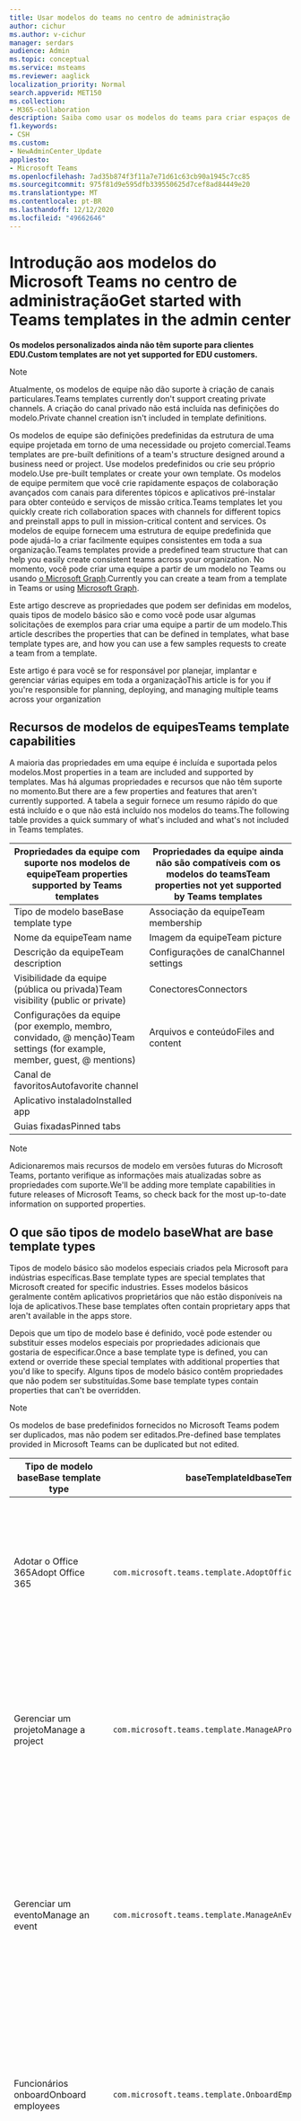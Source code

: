 ```yaml
---
title: Usar modelos do teams no centro de administração
author: cichur
ms.author: v-cichur
manager: serdars
audience: Admin
ms.topic: conceptual
ms.service: msteams
ms.reviewer: aaglick
localization_priority: Normal
search.appverid: MET150
ms.collection:
- M365-collaboration
description: Saiba como usar os modelos do teams para criar espaços de colaboração com canais para tópicos diferentes usando modelos pré-instalados.
f1.keywords:
- CSH
ms.custom:
- NewAdminCenter_Update
appliesto:
- Microsoft Teams
ms.openlocfilehash: 7ad35b874f3f11a7e71d61c63cb90a1945c7cc85
ms.sourcegitcommit: 975f81d9e595dfb339550625d7cef8ad84449e20
ms.translationtype: MT
ms.contentlocale: pt-BR
ms.lasthandoff: 12/12/2020
ms.locfileid: "49662646"
---
```

# <a name="get-started-with-teams-templates-in-the-admin-center"></a><span data-ttu-id="ec9e9-103">Introdução aos modelos do Microsoft Teams no centro de administração</span><span class="sxs-lookup"><span data-stu-id="ec9e9-103">Get started with Teams templates in the admin center</span></span>

<span data-ttu-id="ec9e9-104">**Os modelos personalizados ainda não têm suporte para clientes EDU.**</span><span class="sxs-lookup"><span data-stu-id="ec9e9-104">**Custom templates are not yet supported for EDU customers.**</span></span>

> [!NOTE]
> <span data-ttu-id="ec9e9-105">Atualmente, os modelos de equipe não dão suporte à criação de canais particulares.</span><span class="sxs-lookup"><span data-stu-id="ec9e9-105">Teams templates currently don't support creating private channels.</span></span> <span data-ttu-id="ec9e9-106">A criação do canal privado não está incluída nas definições do modelo.</span><span class="sxs-lookup"><span data-stu-id="ec9e9-106">Private channel creation isn't included in template definitions.</span></span>

<span data-ttu-id="ec9e9-107">Os modelos de equipe são definições predefinidas da estrutura de uma equipe projetada em torno de uma necessidade ou projeto comercial.</span><span class="sxs-lookup"><span data-stu-id="ec9e9-107">Teams templates are pre-built definitions of a team's structure designed around a business need or project.</span></span> <span data-ttu-id="ec9e9-108">Use modelos predefinidos ou crie seu próprio modelo.</span><span class="sxs-lookup"><span data-stu-id="ec9e9-108">Use pre-built templates or create your own template.</span></span> <span data-ttu-id="ec9e9-109">Os modelos de equipe permitem que você crie rapidamente espaços de colaboração avançados com canais para diferentes tópicos e aplicativos pré-instalar para obter conteúdo e serviços de missão crítica.</span><span class="sxs-lookup"><span data-stu-id="ec9e9-109">Teams templates let you quickly create rich collaboration spaces with channels for different topics and preinstall apps to pull in mission-critical content and services.</span></span> <span data-ttu-id="ec9e9-110">Os modelos de equipe fornecem uma estrutura de equipe predefinida que pode ajudá-lo a criar facilmente equipes consistentes em toda a sua organização.</span><span class="sxs-lookup"><span data-stu-id="ec9e9-110">Teams templates provide a predefined team structure that can help you easily create consistent teams across your organization.</span></span> <span data-ttu-id="ec9e9-111">No momento, você pode criar uma equipe a partir de um modelo no Teams ou usando [o Microsoft Graph](get-started-with-teams-templates.md).</span><span class="sxs-lookup"><span data-stu-id="ec9e9-111">Currently you can create a team from a template in Teams or using [Microsoft Graph](get-started-with-teams-templates.md).</span></span>

<span data-ttu-id="ec9e9-112">Este artigo descreve as propriedades que podem ser definidas em modelos, quais tipos de modelo básico são e como você pode usar algumas solicitações de exemplos para criar uma equipe a partir de um modelo.</span><span class="sxs-lookup"><span data-stu-id="ec9e9-112">This article describes the properties that can be defined in templates, what base template types are, and how you can use a few samples requests to create a team from a template.</span></span>

<span data-ttu-id="ec9e9-113">Este artigo é para você se for responsável por planejar, implantar e gerenciar várias equipes em toda a organização</span><span class="sxs-lookup"><span data-stu-id="ec9e9-113">This article is for you if you're responsible for planning, deploying, and managing multiple teams across your organization</span></span>

## <a name="teams-template-capabilities"></a><span data-ttu-id="ec9e9-114">Recursos de modelos de equipes</span><span class="sxs-lookup"><span data-stu-id="ec9e9-114">Teams template capabilities</span></span>

<span data-ttu-id="ec9e9-115">A maioria das propriedades em uma equipe é incluída e suportada pelos modelos.</span><span class="sxs-lookup"><span data-stu-id="ec9e9-115">Most properties in a team are included and supported by templates.</span></span> <span data-ttu-id="ec9e9-116">Mas há algumas propriedades e recursos que não têm suporte no momento.</span><span class="sxs-lookup"><span data-stu-id="ec9e9-116">But there are a few properties and features that aren't currently supported.</span></span> <span data-ttu-id="ec9e9-117">A tabela a seguir fornece um resumo rápido do que está incluído e o que não está incluído nos modelos do teams.</span><span class="sxs-lookup"><span data-stu-id="ec9e9-117">The following table provides a quick summary of what's included and what's not included in Teams templates.</span></span>

| <span data-ttu-id="ec9e9-118">**Propriedades da equipe com suporte nos modelos de equipe**</span><span class="sxs-lookup"><span data-stu-id="ec9e9-118">**Team properties supported by Teams templates**</span></span> | <span data-ttu-id="ec9e9-119">**Propriedades da equipe ainda não são compatíveis com os modelos do teams**</span><span class="sxs-lookup"><span data-stu-id="ec9e9-119">**Team properties not yet supported by Teams templates**</span></span> |
| ------------------------------------------------ | -------------------------------------------------------- |
| <span data-ttu-id="ec9e9-120">Tipo de modelo base</span><span class="sxs-lookup"><span data-stu-id="ec9e9-120">Base template type</span></span> | <span data-ttu-id="ec9e9-121">Associação da equipe</span><span class="sxs-lookup"><span data-stu-id="ec9e9-121">Team membership</span></span> |
| <span data-ttu-id="ec9e9-122">Nome da equipe</span><span class="sxs-lookup"><span data-stu-id="ec9e9-122">Team name</span></span> | <span data-ttu-id="ec9e9-123">Imagem da equipe</span><span class="sxs-lookup"><span data-stu-id="ec9e9-123">Team picture</span></span> |
| <span data-ttu-id="ec9e9-124">Descrição da equipe</span><span class="sxs-lookup"><span data-stu-id="ec9e9-124">Team description</span></span> | <span data-ttu-id="ec9e9-125">Configurações de canal</span><span class="sxs-lookup"><span data-stu-id="ec9e9-125">Channel settings</span></span> |
| <span data-ttu-id="ec9e9-126">Visibilidade da equipe (pública ou privada)</span><span class="sxs-lookup"><span data-stu-id="ec9e9-126">Team visibility (public or private)</span></span> | <span data-ttu-id="ec9e9-127">Conectores</span><span class="sxs-lookup"><span data-stu-id="ec9e9-127">Connectors</span></span> |
| <span data-ttu-id="ec9e9-128">Configurações da equipe (por exemplo, membro, convidado, @ menção)</span><span class="sxs-lookup"><span data-stu-id="ec9e9-128">Team settings (for example, member, guest, @ mentions)</span></span> | <span data-ttu-id="ec9e9-129">Arquivos e conteúdo</span><span class="sxs-lookup"><span data-stu-id="ec9e9-129">Files and content</span></span> |
| <span data-ttu-id="ec9e9-130">Canal de favoritos</span><span class="sxs-lookup"><span data-stu-id="ec9e9-130">Autofavorite channel</span></span> | |
| <span data-ttu-id="ec9e9-131">Aplicativo instalado</span><span class="sxs-lookup"><span data-stu-id="ec9e9-131">Installed app</span></span> | |
| <span data-ttu-id="ec9e9-132">Guias fixadas</span><span class="sxs-lookup"><span data-stu-id="ec9e9-132">Pinned tabs</span></span> | |

> [!NOTE]
> <span data-ttu-id="ec9e9-133">Adicionaremos mais recursos de modelo em versões futuras do Microsoft Teams, portanto verifique as informações mais atualizadas sobre as propriedades com suporte.</span><span class="sxs-lookup"><span data-stu-id="ec9e9-133">We'll be adding more template capabilities in future releases of Microsoft Teams, so check back for the most up-to-date information on supported properties.</span></span>

## <a name="what-are-base-template-types"></a><span data-ttu-id="ec9e9-134">O que são tipos de modelo base</span><span class="sxs-lookup"><span data-stu-id="ec9e9-134">What are base template types</span></span>

<span data-ttu-id="ec9e9-135">Tipos de modelo básico são modelos especiais criados pela Microsoft para indústrias específicas.</span><span class="sxs-lookup"><span data-stu-id="ec9e9-135">Base template types are special templates that Microsoft created for specific industries.</span></span> <span data-ttu-id="ec9e9-136">Esses modelos básicos geralmente contêm aplicativos proprietários que não estão disponíveis na loja de aplicativos.</span><span class="sxs-lookup"><span data-stu-id="ec9e9-136">These base templates often contain proprietary apps that aren't available in the apps store.</span></span>

<span data-ttu-id="ec9e9-137">Depois que um tipo de modelo base é definido, você pode estender ou substituir esses modelos especiais por propriedades adicionais que gostaria de especificar.</span><span class="sxs-lookup"><span data-stu-id="ec9e9-137">Once a base template type is defined, you can extend or override these special templates with additional properties that you'd like to specify.</span></span> <span data-ttu-id="ec9e9-138">Alguns tipos de modelo básico contêm propriedades que não podem ser substituídas.</span><span class="sxs-lookup"><span data-stu-id="ec9e9-138">Some base template types contain properties that can't be overridden.</span></span>

> [!NOTE]
> <span data-ttu-id="ec9e9-139">Os modelos de base predefinidos fornecidos no Microsoft Teams podem ser duplicados, mas não podem ser editados.</span><span class="sxs-lookup"><span data-stu-id="ec9e9-139">Pre-defined base templates provided in Microsoft Teams can be duplicated but not edited.</span></span>

| <span data-ttu-id="ec9e9-140">Tipo de modelo base</span><span class="sxs-lookup"><span data-stu-id="ec9e9-140">Base template type</span></span> | <span data-ttu-id="ec9e9-141">baseTemplateId</span><span class="sxs-lookup"><span data-stu-id="ec9e9-141">baseTemplateId</span></span> | <span data-ttu-id="ec9e9-142">Propriedades que vêm com este modelo base</span><span class="sxs-lookup"><span data-stu-id="ec9e9-142">Properties that come with this base template</span></span> |
| ------------------ | -------------- | ----------------------------------------------------- |
| <span data-ttu-id="ec9e9-143">Adotar o Office 365</span><span class="sxs-lookup"><span data-stu-id="ec9e9-143">Adopt Office 365</span></span> |`com.microsoft.teams.template.AdoptOffice365`|  <span data-ttu-id="ec9e9-144">Canais</span><span class="sxs-lookup"><span data-stu-id="ec9e9-144">Channels:</span></span> <ul><li><span data-ttu-id="ec9e9-145">Geral</span><span class="sxs-lookup"><span data-stu-id="ec9e9-145">General</span></span></li> <li><span data-ttu-id="ec9e9-146">Comunicados</span><span class="sxs-lookup"><span data-stu-id="ec9e9-146">Announcements</span></span></li> <li><span data-ttu-id="ec9e9-147">Canto dos Campeões</span><span class="sxs-lookup"><span data-stu-id="ec9e9-147">Champions corner</span></span></li> <li><span data-ttu-id="ec9e9-148">Formulários de equipe</span><span class="sxs-lookup"><span data-stu-id="ec9e9-148">Team forms</span></span></li></ul> <span data-ttu-id="ec9e9-149">Aplicativo</span><span class="sxs-lookup"><span data-stu-id="ec9e9-149">Apps:</span></span> <ul><li><span data-ttu-id="ec9e9-150">Wiki</span><span class="sxs-lookup"><span data-stu-id="ec9e9-150">Wiki</span></span></li>  <li><span data-ttu-id="ec9e9-151">Calendário</span><span class="sxs-lookup"><span data-stu-id="ec9e9-151">Calendar</span></span></li> |
| <span data-ttu-id="ec9e9-152">Gerenciar um projeto</span><span class="sxs-lookup"><span data-stu-id="ec9e9-152">Manage a project</span></span> |`com.microsoft.teams.template.ManageAProject`| <span data-ttu-id="ec9e9-153">Canais</span><span class="sxs-lookup"><span data-stu-id="ec9e9-153">Channels:</span></span> <ul><li><span data-ttu-id="ec9e9-154">Geral</span><span class="sxs-lookup"><span data-stu-id="ec9e9-154">General</span></span></li> <li><span data-ttu-id="ec9e9-155">Comunicados</span><span class="sxs-lookup"><span data-stu-id="ec9e9-155">Announcements</span></span></li> <li><span data-ttu-id="ec9e9-156">Recursos</span><span class="sxs-lookup"><span data-stu-id="ec9e9-156">Resources</span></span></li> <li><span data-ttu-id="ec9e9-157">Planejamento</span><span class="sxs-lookup"><span data-stu-id="ec9e9-157">Planning</span></span></li></ul> <span data-ttu-id="ec9e9-158">Aplicativo</span><span class="sxs-lookup"><span data-stu-id="ec9e9-158">Apps:</span></span><ul><li><span data-ttu-id="ec9e9-159">Wiki</span><span class="sxs-lookup"><span data-stu-id="ec9e9-159">Wiki</span></span></li><li><span data-ttu-id="ec9e9-160">OneNote</span><span class="sxs-lookup"><span data-stu-id="ec9e9-160">OneNote</span></span></li><li><span data-ttu-id="ec9e9-161">Planner</span><span class="sxs-lookup"><span data-stu-id="ec9e9-161">Planner</span></span></li><li><span data-ttu-id="ec9e9-162">Relaciona</span><span class="sxs-lookup"><span data-stu-id="ec9e9-162">Lists</span></span></li>  </ul> |
| <span data-ttu-id="ec9e9-163">Gerenciar um evento</span><span class="sxs-lookup"><span data-stu-id="ec9e9-163">Manage an event</span></span>|`com.microsoft.teams.template.ManageAnEvent` | <span data-ttu-id="ec9e9-164">Canais</span><span class="sxs-lookup"><span data-stu-id="ec9e9-164">Channels:</span></span> <ul><li><span data-ttu-id="ec9e9-165">Geral</span><span class="sxs-lookup"><span data-stu-id="ec9e9-165">General</span></span></li> <li><span data-ttu-id="ec9e9-166">Comunicados</span><span class="sxs-lookup"><span data-stu-id="ec9e9-166">Announcements</span></span></li> <li><span data-ttu-id="ec9e9-167">Orçamento</span><span class="sxs-lookup"><span data-stu-id="ec9e9-167">Budget</span></span></li> <li><span data-ttu-id="ec9e9-168">Conteúdo</span><span class="sxs-lookup"><span data-stu-id="ec9e9-168">Content</span></span></li><li><span data-ttu-id="ec9e9-169">Logística</span><span class="sxs-lookup"><span data-stu-id="ec9e9-169">Logistics</span></span></li> <li><span data-ttu-id="ec9e9-170">Planejamento</span><span class="sxs-lookup"><span data-stu-id="ec9e9-170">Planning</span></span></li> <li> <span data-ttu-id="ec9e9-171">Marketing e PR</span><span class="sxs-lookup"><span data-stu-id="ec9e9-171">Marketing and PR</span></span></li></ul> <span data-ttu-id="ec9e9-172">Aplicativo</span><span class="sxs-lookup"><span data-stu-id="ec9e9-172">Apps:</span></span><ul><li><span data-ttu-id="ec9e9-173">Wiki</span><span class="sxs-lookup"><span data-stu-id="ec9e9-173">Wiki</span></span></li><li><span data-ttu-id="ec9e9-174">Site</span><span class="sxs-lookup"><span data-stu-id="ec9e9-174">Website</span></span></li> <li><span data-ttu-id="ec9e9-175">YouTube</span><span class="sxs-lookup"><span data-stu-id="ec9e9-175">YouTube</span></span></li> <li><span data-ttu-id="ec9e9-176">Planner</span><span class="sxs-lookup"><span data-stu-id="ec9e9-176">Planner</span></span></li> <li><span data-ttu-id="ec9e9-177">OneNote</span><span class="sxs-lookup"><span data-stu-id="ec9e9-177">OneNote</span></span></li></ul> |
|<span data-ttu-id="ec9e9-178">Funcionários onboard</span><span class="sxs-lookup"><span data-stu-id="ec9e9-178">Onboard employees</span></span>|`com.microsoft.teams.template.OnboardEmployees` | <span data-ttu-id="ec9e9-179">Canais</span><span class="sxs-lookup"><span data-stu-id="ec9e9-179">Channels:</span></span> <ul><li><span data-ttu-id="ec9e9-180">Geral</span><span class="sxs-lookup"><span data-stu-id="ec9e9-180">General</span></span></li> <li><span data-ttu-id="ec9e9-181">Comunicados</span><span class="sxs-lookup"><span data-stu-id="ec9e9-181">Announcements</span></span></li> <li><span data-ttu-id="ec9e9-182">Chat de funcionários</span><span class="sxs-lookup"><span data-stu-id="ec9e9-182">Employee chat</span></span></li> <li><span data-ttu-id="ec9e9-183">Treinamento</span><span class="sxs-lookup"><span data-stu-id="ec9e9-183">Training</span></span></li></ul><span data-ttu-id="ec9e9-184">Aplicativo</span><span class="sxs-lookup"><span data-stu-id="ec9e9-184">Apps:</span></span><ul><li><span data-ttu-id="ec9e9-185">Wiki</span><span class="sxs-lookup"><span data-stu-id="ec9e9-185">Wiki</span></span></li><li><span data-ttu-id="ec9e9-186">Às</span><span class="sxs-lookup"><span data-stu-id="ec9e9-186">Communities</span></span></li><li><span data-ttu-id="ec9e9-187">Planner</span><span class="sxs-lookup"><span data-stu-id="ec9e9-187">Planner</span></span></li></ul>|
|<span data-ttu-id="ec9e9-188">Organizar o Help Desk</span><span class="sxs-lookup"><span data-stu-id="ec9e9-188">Organize help desk</span></span>| `com.microsoft.teams.template.OrganizeHelpDesk`|<span data-ttu-id="ec9e9-189">Canais</span><span class="sxs-lookup"><span data-stu-id="ec9e9-189">Channels:</span></span><ul><li><span data-ttu-id="ec9e9-190">Geral</span><span class="sxs-lookup"><span data-stu-id="ec9e9-190">General</span></span></li><li><span data-ttu-id="ec9e9-191">Comunicados</span><span class="sxs-lookup"><span data-stu-id="ec9e9-191">Announcements</span></span></li><li><span data-ttu-id="ec9e9-192">Perguntas frequentes</span><span class="sxs-lookup"><span data-stu-id="ec9e9-192">FAQ</span></span></li></ul><span data-ttu-id="ec9e9-193">Aplicativo</span><span class="sxs-lookup"><span data-stu-id="ec9e9-193">Apps:</span></span><ul><li><span data-ttu-id="ec9e9-194">Wiki</span><span class="sxs-lookup"><span data-stu-id="ec9e9-194">Wiki</span></span></li><li><span data-ttu-id="ec9e9-195">OneNote</span><span class="sxs-lookup"><span data-stu-id="ec9e9-195">OneNote</span></span></li><li><span data-ttu-id="ec9e9-196">Planner</span><span class="sxs-lookup"><span data-stu-id="ec9e9-196">Planner</span></span> </li><li><span data-ttu-id="ec9e9-197">Elogia</span><span class="sxs-lookup"><span data-stu-id="ec9e9-197">Praise</span></span></li></ul> |
| <span data-ttu-id="ec9e9-198">Colabore no atendimento ao paciente</span><span class="sxs-lookup"><span data-stu-id="ec9e9-198">Collaborate on patient care</span></span>| `healthcareWard`| <span data-ttu-id="ec9e9-199">Canais</span><span class="sxs-lookup"><span data-stu-id="ec9e9-199">Channels:</span></span><ul><li><span data-ttu-id="ec9e9-200">Geral</span><span class="sxs-lookup"><span data-stu-id="ec9e9-200">General</span></span></li><li><span data-ttu-id="ec9e9-201">Comunicados</span><span class="sxs-lookup"><span data-stu-id="ec9e9-201">Announcements</span></span></li><li><span data-ttu-id="ec9e9-202">Huddles</span><span class="sxs-lookup"><span data-stu-id="ec9e9-202">Huddles</span></span></li><li><span data-ttu-id="ec9e9-203">Arredonda</span><span class="sxs-lookup"><span data-stu-id="ec9e9-203">Rounds</span></span></li><li><span data-ttu-id="ec9e9-204">Especificam</span><span class="sxs-lookup"><span data-stu-id="ec9e9-204">Staffing</span></span></li><li><span data-ttu-id="ec9e9-205">Treinamento</span><span class="sxs-lookup"><span data-stu-id="ec9e9-205">Training</span></span></li></ul> <span data-ttu-id="ec9e9-206">Aplicativo</span><span class="sxs-lookup"><span data-stu-id="ec9e9-206">Apps:</span></span> <ul><li><span data-ttu-id="ec9e9-207">Wiki</span><span class="sxs-lookup"><span data-stu-id="ec9e9-207">Wiki</span></span></li><li><span data-ttu-id="ec9e9-208">Relaciona</span><span class="sxs-lookup"><span data-stu-id="ec9e9-208">Lists</span></span>  </li></ul>|
| <span data-ttu-id="ec9e9-209">Colaborar em uma crise global ou em um evento</span><span class="sxs-lookup"><span data-stu-id="ec9e9-209">Collaborate on global crisis or event</span></span> |`com.microsoft.teams.template.CollaborateOnAGlobalCrisisOrEvent`| <span data-ttu-id="ec9e9-210">Canais</span><span class="sxs-lookup"><span data-stu-id="ec9e9-210">Channels:</span></span> <ul><li><span data-ttu-id="ec9e9-211">Geral</span><span class="sxs-lookup"><span data-stu-id="ec9e9-211">General</span></span><li><span data-ttu-id="ec9e9-212">Comunicados</span><span class="sxs-lookup"><span data-stu-id="ec9e9-212">Announcements</span></span></li><li><span data-ttu-id="ec9e9-213">Notícias do mundo</span><span class="sxs-lookup"><span data-stu-id="ec9e9-213">World news</span></span></li><li><span data-ttu-id="ec9e9-214">Continuidade de negócios</span><span class="sxs-lookup"><span data-stu-id="ec9e9-214">Business continuity</span></span></li><li><span data-ttu-id="ec9e9-215">Trabalho remoto</span><span class="sxs-lookup"><span data-stu-id="ec9e9-215">Remote working</span></span></li><li><span data-ttu-id="ec9e9-216">Comms internas</span><span class="sxs-lookup"><span data-stu-id="ec9e9-216">Internal comms</span></span></li><li><span data-ttu-id="ec9e9-217">Comentários externos</span><span class="sxs-lookup"><span data-stu-id="ec9e9-217">External comms</span></span></li><li><span data-ttu-id="ec9e9-218">Solicitação de aprovações</span><span class="sxs-lookup"><span data-stu-id="ec9e9-218">Approvals request</span></span></li><li><span data-ttu-id="ec9e9-219">Reclamações do cliente</span><span class="sxs-lookup"><span data-stu-id="ec9e9-219">Customer complaints</span></span></li><li><span data-ttu-id="ec9e9-220">Parabéns</span><span class="sxs-lookup"><span data-stu-id="ec9e9-220">Kudos</span></span></li><li><span data-ttu-id="ec9e9-221">Atualização executiva</span><span class="sxs-lookup"><span data-stu-id="ec9e9-221">Executive update</span></span></li></ul><span data-ttu-id="ec9e9-222">Aplicativo</span><span class="sxs-lookup"><span data-stu-id="ec9e9-222">Apps:</span></span> <ul><li><span data-ttu-id="ec9e9-223">Elogia</span><span class="sxs-lookup"><span data-stu-id="ec9e9-223">Praise</span></span></li><li><span data-ttu-id="ec9e9-224">Wiki</span><span class="sxs-lookup"><span data-stu-id="ec9e9-224">Wiki</span></span></li><li><span data-ttu-id="ec9e9-225">Site</span><span class="sxs-lookup"><span data-stu-id="ec9e9-225">Website</span></span></li><li><span data-ttu-id="ec9e9-226">Planner</span><span class="sxs-lookup"><span data-stu-id="ec9e9-226">Planner</span></span></li></ul>|
|<span data-ttu-id="ec9e9-227">Colaborar dentro de um Branch bancário</span><span class="sxs-lookup"><span data-stu-id="ec9e9-227">Collaborate within a bank branch</span></span>| `com.microsoft.teams.template.CollaborateWithinABankBranch`|<span data-ttu-id="ec9e9-228">Canais</span><span class="sxs-lookup"><span data-stu-id="ec9e9-228">Channels:</span></span> <ul><li><span data-ttu-id="ec9e9-229">Geral</span><span class="sxs-lookup"><span data-stu-id="ec9e9-229">General</span></span><li><span data-ttu-id="ec9e9-230">Comunicados</span><span class="sxs-lookup"><span data-stu-id="ec9e9-230">Announcements</span></span></li><li><span data-ttu-id="ec9e9-231">Huddles</span><span class="sxs-lookup"><span data-stu-id="ec9e9-231">Huddles</span></span></li><li><span data-ttu-id="ec9e9-232">Reuniões do cliente</span><span class="sxs-lookup"><span data-stu-id="ec9e9-232">Customer meetings</span></span></li><li><span data-ttu-id="ec9e9-233">Solicitação de aprovações</span><span class="sxs-lookup"><span data-stu-id="ec9e9-233">Approvals Request</span></span> </li><li><span data-ttu-id="ec9e9-234">Treina</span><span class="sxs-lookup"><span data-stu-id="ec9e9-234">Coaching</span></span></li><li><span data-ttu-id="ec9e9-235">Desenvolvimento de habilidades</span><span class="sxs-lookup"><span data-stu-id="ec9e9-235">Skills development</span></span></li><li><span data-ttu-id="ec9e9-236">Processamento de empréstimos</span><span class="sxs-lookup"><span data-stu-id="ec9e9-236">Loan processing</span></span></li><li><span data-ttu-id="ec9e9-237">Reclamações do cliente</span><span class="sxs-lookup"><span data-stu-id="ec9e9-237">Customer complaints</span></span></li><li><span data-ttu-id="ec9e9-238">Parabéns</span><span class="sxs-lookup"><span data-stu-id="ec9e9-238">Kudos</span></span></li><li><span data-ttu-id="ec9e9-239">Coisas divertidas</span><span class="sxs-lookup"><span data-stu-id="ec9e9-239">Fun stuff</span></span></li><li><span data-ttu-id="ec9e9-240">Conformidade</span><span class="sxs-lookup"><span data-stu-id="ec9e9-240">Compliance</span></span></li></ul><span data-ttu-id="ec9e9-241">Aplicativo</span><span class="sxs-lookup"><span data-stu-id="ec9e9-241">Apps:</span></span><ul><li><span data-ttu-id="ec9e9-242">Elogia</span><span class="sxs-lookup"><span data-stu-id="ec9e9-242">Praise</span></span> </li></ul>|
|<span data-ttu-id="ec9e9-243">Coordenar resposta a incidentes</span><span class="sxs-lookup"><span data-stu-id="ec9e9-243">Coordinate incident response</span></span>| `com.microsoft.teams.template.CoordinateIncidentResponse`|<span data-ttu-id="ec9e9-244">Canais</span><span class="sxs-lookup"><span data-stu-id="ec9e9-244">Channels:</span></span> <ul><li><span data-ttu-id="ec9e9-245">Geral</span><span class="sxs-lookup"><span data-stu-id="ec9e9-245">General</span></span><li><span data-ttu-id="ec9e9-246">Comunicados</span><span class="sxs-lookup"><span data-stu-id="ec9e9-246">Announcements</span></span></li><li><span data-ttu-id="ec9e9-247">Logística</span><span class="sxs-lookup"><span data-stu-id="ec9e9-247">Logistics</span></span></li><li><span data-ttu-id="ec9e9-248">Planejamento</span><span class="sxs-lookup"><span data-stu-id="ec9e9-248">Planning</span></span></li><li><span data-ttu-id="ec9e9-249">Automatiza</span><span class="sxs-lookup"><span data-stu-id="ec9e9-249">Recovery</span></span></li><li><span data-ttu-id="ec9e9-250">Urgente</span><span class="sxs-lookup"><span data-stu-id="ec9e9-250">Urgent</span></span></li></ul> <span data-ttu-id="ec9e9-251">Aplicativo</span><span class="sxs-lookup"><span data-stu-id="ec9e9-251">Apps:</span></span> <ul><li><span data-ttu-id="ec9e9-252">Wiki</span><span class="sxs-lookup"><span data-stu-id="ec9e9-252">Wiki</span></span></li><li><span data-ttu-id="ec9e9-253">Excel</span><span class="sxs-lookup"><span data-stu-id="ec9e9-253">Excel</span></span></li><li><span data-ttu-id="ec9e9-254">OneNote</span><span class="sxs-lookup"><span data-stu-id="ec9e9-254">OneNote</span></span></li><li><span data-ttu-id="ec9e9-255">SharePoint</span><span class="sxs-lookup"><span data-stu-id="ec9e9-255">SharePoint</span></span></li><li><span data-ttu-id="ec9e9-256">Planner</span><span class="sxs-lookup"><span data-stu-id="ec9e9-256">Planner</span></span></li></ul>|
|<span data-ttu-id="ec9e9-257">Hospital</span><span class="sxs-lookup"><span data-stu-id="ec9e9-257">Hospital</span></span>| `healthcareHospital` |<span data-ttu-id="ec9e9-258">Canais</span><span class="sxs-lookup"><span data-stu-id="ec9e9-258">Channels:</span></span> <ul><li><span data-ttu-id="ec9e9-259">Geral</span><span class="sxs-lookup"><span data-stu-id="ec9e9-259">General</span></span></li><li><span data-ttu-id="ec9e9-260">Comunicados</span><span class="sxs-lookup"><span data-stu-id="ec9e9-260">Announcements</span></span></li><li><span data-ttu-id="ec9e9-261">Conformidade</span><span class="sxs-lookup"><span data-stu-id="ec9e9-261">Compliance</span></span></li><li><span data-ttu-id="ec9e9-262">Custodial</span><span class="sxs-lookup"><span data-stu-id="ec9e9-262">Custodial</span></span></li><li><span data-ttu-id="ec9e9-263">Recursos humanos</span><span class="sxs-lookup"><span data-stu-id="ec9e9-263">Human resources</span></span></li><li><span data-ttu-id="ec9e9-264">Farmácia</span><span class="sxs-lookup"><span data-stu-id="ec9e9-264">Pharmacy</span></span></li></ul> <span data-ttu-id="ec9e9-265">Aplicativo</span><span class="sxs-lookup"><span data-stu-id="ec9e9-265">Apps:</span></span> <ul><li><span data-ttu-id="ec9e9-266">Wiki</span><span class="sxs-lookup"><span data-stu-id="ec9e9-266">Wiki</span></span></li><li><span data-ttu-id="ec9e9-267">Relaciona</span><span class="sxs-lookup"><span data-stu-id="ec9e9-267">Lists</span></span>  </li></ul>|
|<span data-ttu-id="ec9e9-268">Organizar uma loja</span><span class="sxs-lookup"><span data-stu-id="ec9e9-268">Organize a store</span></span>| `retailStore` |<span data-ttu-id="ec9e9-269">Canais</span><span class="sxs-lookup"><span data-stu-id="ec9e9-269">Channels:</span></span> <ul><li><span data-ttu-id="ec9e9-270">Geral</span><span class="sxs-lookup"><span data-stu-id="ec9e9-270">General</span></span><li><span data-ttu-id="ec9e9-271">Deslocar entrega</span><span class="sxs-lookup"><span data-stu-id="ec9e9-271">Shift handoff</span></span></li><li><span data-ttu-id="ec9e9-272">Aprendizagem</span><span class="sxs-lookup"><span data-stu-id="ec9e9-272">Learning</span></span></li></ul> <span data-ttu-id="ec9e9-273">Aplicativo</span><span class="sxs-lookup"><span data-stu-id="ec9e9-273">Apps:</span></span> <ul><li><span data-ttu-id="ec9e9-274">Wiki</span><span class="sxs-lookup"><span data-stu-id="ec9e9-274">Wiki</span></span></li><li><span data-ttu-id="ec9e9-275">Planner</span><span class="sxs-lookup"><span data-stu-id="ec9e9-275">Planner</span></span></li></ul>|
|<span data-ttu-id="ec9e9-276">Qualidade e segurança</span><span class="sxs-lookup"><span data-stu-id="ec9e9-276">Quality and safety</span></span> |`com.microsoft.teams.template.QualitySafety`|<span data-ttu-id="ec9e9-277">Canais</span><span class="sxs-lookup"><span data-stu-id="ec9e9-277">Channels:</span></span> <ul><li><span data-ttu-id="ec9e9-278">Geral</span><span class="sxs-lookup"><span data-stu-id="ec9e9-278">General</span></span><li><span data-ttu-id="ec9e9-279">Comunicados</span><span class="sxs-lookup"><span data-stu-id="ec9e9-279">Announcements</span></span></li><li><span data-ttu-id="ec9e9-280">Linha 1</span><span class="sxs-lookup"><span data-stu-id="ec9e9-280">Line 1</span></span></li><li><span data-ttu-id="ec9e9-281">Linha 2</span><span class="sxs-lookup"><span data-stu-id="ec9e9-281">Line 2</span></span></li><li><span data-ttu-id="ec9e9-282">Linha 3</span><span class="sxs-lookup"><span data-stu-id="ec9e9-282">Line 3</span></span></li><li><span data-ttu-id="ec9e9-283">Segurança</span><span class="sxs-lookup"><span data-stu-id="ec9e9-283">Safety</span></span></li><li><span data-ttu-id="ec9e9-284">Treinamento</span><span class="sxs-lookup"><span data-stu-id="ec9e9-284">Training</span></span></li><li><span data-ttu-id="ec9e9-285">Manutenção</span><span class="sxs-lookup"><span data-stu-id="ec9e9-285">Maintenance</span></span></li><li><span data-ttu-id="ec9e9-286">Coisas divertidas</span><span class="sxs-lookup"><span data-stu-id="ec9e9-286">Fun stuff</span></span></li></ul> <span data-ttu-id="ec9e9-287">Aplicativo</span><span class="sxs-lookup"><span data-stu-id="ec9e9-287">Apps:</span></span> <ul><li><span data-ttu-id="ec9e9-288">Wiki</span><span class="sxs-lookup"><span data-stu-id="ec9e9-288">Wiki</span></span></li><li><span data-ttu-id="ec9e9-289">Planner</span><span class="sxs-lookup"><span data-stu-id="ec9e9-289">Planner</span></span></li></ul>|
|<span data-ttu-id="ec9e9-290">Colaboração do gerente de varejo</span><span class="sxs-lookup"><span data-stu-id="ec9e9-290">Retail - manager collaboration</span></span>| `retailManagerCollaboration` |<span data-ttu-id="ec9e9-291">Canais</span><span class="sxs-lookup"><span data-stu-id="ec9e9-291">Channels:</span></span> <ul><li><span data-ttu-id="ec9e9-292">Geral</span><span class="sxs-lookup"><span data-stu-id="ec9e9-292">General</span></span><li><span data-ttu-id="ec9e9-293">Operações</span><span class="sxs-lookup"><span data-stu-id="ec9e9-293">Operations</span></span></li><li><span data-ttu-id="ec9e9-294">Aprendizagem</span><span class="sxs-lookup"><span data-stu-id="ec9e9-294">Learning</span></span></li></ul> <span data-ttu-id="ec9e9-295">Aplicativo</span><span class="sxs-lookup"><span data-stu-id="ec9e9-295">Apps:</span></span> <ul><li><span data-ttu-id="ec9e9-296">Wiki</span><span class="sxs-lookup"><span data-stu-id="ec9e9-296">Wiki</span></span></li><li><span data-ttu-id="ec9e9-297">Planner</span><span class="sxs-lookup"><span data-stu-id="ec9e9-297">Planner</span></span></li></ul>|
||||

<span data-ttu-id="ec9e9-298">Para obter mais informações sobre as categorias de modelo, consulte as seguintes categorias:</span><span class="sxs-lookup"><span data-stu-id="ec9e9-298">For more information about the template categories, see the following categories:</span></span>

- [<span data-ttu-id="ec9e9-299">Modelos financeiros</span><span class="sxs-lookup"><span data-stu-id="ec9e9-299">Financial templates</span></span>](financial-teams-templates-in-the-admin-console.md)
- [<span data-ttu-id="ec9e9-300">Modelos gerais</span><span class="sxs-lookup"><span data-stu-id="ec9e9-300">General templates</span></span>](general-teams-templates-in-the-admin-console.md)
- [<span data-ttu-id="ec9e9-301">Modelos governamentais</span><span class="sxs-lookup"><span data-stu-id="ec9e9-301">Government templates</span></span>](government-teams-templates-in-the-admin-console.md)
- [<span data-ttu-id="ec9e9-302">Modelos de saúde</span><span class="sxs-lookup"><span data-stu-id="ec9e9-302">Healthcare templates</span></span>](expand-teams-across-your-org/healthcare/healthcare-templates-admin-console.md)
- [<span data-ttu-id="ec9e9-303">Modelos de fabricação</span><span class="sxs-lookup"><span data-stu-id="ec9e9-303">Manufacturing templates</span></span>](manufacturing-teams-templates-in-the-admin-console.md)
- [<span data-ttu-id="ec9e9-304">Modelos de varejo</span><span class="sxs-lookup"><span data-stu-id="ec9e9-304">Retail templates</span></span>](retail-teams-templates-in-the-admin-console.md)

## <a name="template-size-limits"></a><span data-ttu-id="ec9e9-305">Limites de tamanho de modelo</span><span class="sxs-lookup"><span data-stu-id="ec9e9-305">Template size limits</span></span>

<span data-ttu-id="ec9e9-306">Os modelos estão limitados a um número específico de canais, guias e aplicativos.</span><span class="sxs-lookup"><span data-stu-id="ec9e9-306">Templates are limited to a specific number of channels, tabs, and apps.</span></span>

 > [!Note]
 > <span data-ttu-id="ec9e9-307">Você pode adicionar mais canais, guias e aplicativos à equipe após ele ter sido criado a partir de um modelo.</span><span class="sxs-lookup"><span data-stu-id="ec9e9-307">You can add more channels, tabs, and apps to the team after it's been created from a template.</span></span>

|<span data-ttu-id="ec9e9-308">Recurso</span><span class="sxs-lookup"><span data-stu-id="ec9e9-308">Feature</span></span> | <span data-ttu-id="ec9e9-309">Limit</span><span class="sxs-lookup"><span data-stu-id="ec9e9-309">Limit</span></span>|
|-|-|
|<span data-ttu-id="ec9e9-310">Canais por modelo</span><span class="sxs-lookup"><span data-stu-id="ec9e9-310">Channels per template</span></span> | <span data-ttu-id="ec9e9-311">15</span><span class="sxs-lookup"><span data-stu-id="ec9e9-311">15</span></span> |
|<span data-ttu-id="ec9e9-312">Guias por canal em um modelo</span><span class="sxs-lookup"><span data-stu-id="ec9e9-312">Tabs per channel in a template</span></span> | <span data-ttu-id="ec9e9-313">cedido</span><span class="sxs-lookup"><span data-stu-id="ec9e9-313">20</span></span> |
|<span data-ttu-id="ec9e9-314">Aplicativos por modelo</span><span class="sxs-lookup"><span data-stu-id="ec9e9-314">Apps per template</span></span> | <span data-ttu-id="ec9e9-315">50</span><span class="sxs-lookup"><span data-stu-id="ec9e9-315">50</span></span>|
|||

<span data-ttu-id="ec9e9-316">Consulte [limites e especificações do teams](limits-specifications-teams.md) para obter mais informações.</span><span class="sxs-lookup"><span data-stu-id="ec9e9-316">See [Limits and specifications of Teams](limits-specifications-teams.md) for more information.</span></span>

## <a name="related-topics"></a><span data-ttu-id="ec9e9-317">Tópicos relacionados</span><span class="sxs-lookup"><span data-stu-id="ec9e9-317">Related topics</span></span>

- [<span data-ttu-id="ec9e9-318">Criar um modelo de equipe personalizado</span><span class="sxs-lookup"><span data-stu-id="ec9e9-318">Create a custom team template</span></span>](create-a-team-template.md)
- [<span data-ttu-id="ec9e9-319">Criar um modelo de equipe a partir de um modelo de equipe existente</span><span class="sxs-lookup"><span data-stu-id="ec9e9-319">Create a team template from an existing team template</span></span>](create-template-from-existing-template.md)
- [<span data-ttu-id="ec9e9-320">Criar um modelo a partir de uma equipe existente</span><span class="sxs-lookup"><span data-stu-id="ec9e9-320">Create a template from an existing team</span></span>](create-template-from-existing-team.md)
